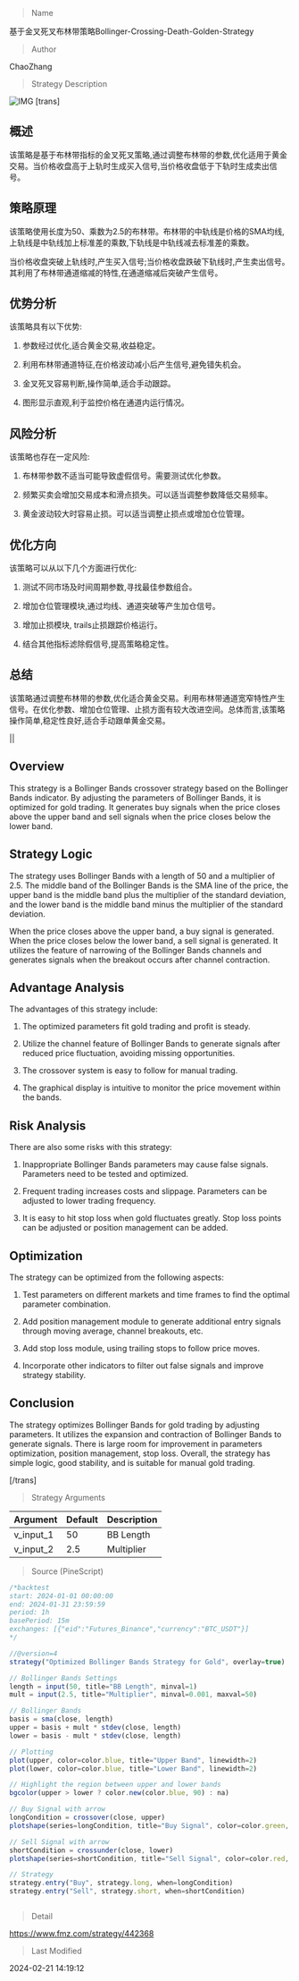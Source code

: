 
> Name

基于金叉死叉布林带策略Bollinger-Crossing-Death-Golden-Strategy

> Author

ChaoZhang

> Strategy Description

![IMG](https://www.fmz.com/upload/asset/13acdae144895aee645.png)
[trans]
## 概述

该策略是基于布林带指标的金叉死叉策略,通过调整布林带的参数,优化适用于黄金交易。当价格收盘高于上轨时生成买入信号,当价格收盘低于下轨时生成卖出信号。

## 策略原理

该策略使用长度为50、乘数为2.5的布林带。布林带的中轨线是价格的SMA均线,上轨线是中轨线加上标准差的乘数,下轨线是中轨线减去标准差的乘数。

当价格收盘突破上轨线时,产生买入信号;当价格收盘跌破下轨线时,产生卖出信号。其利用了布林带通道缩减的特性,在通道缩减后突破产生信号。

## 优势分析

该策略具有以下优势:

1. 参数经过优化,适合黄金交易,收益稳定。

2. 利用布林带通道特征,在价格波动减小后产生信号,避免错失机会。 

3. 金叉死叉容易判断,操作简单,适合手动跟踪。

4. 图形显示直观,利于监控价格在通道内运行情况。

## 风险分析

该策略也存在一定风险:

1. 布林带参数不适当可能导致虚假信号。需要测试优化参数。

2. 频繁买卖会增加交易成本和滑点损失。可以适当调整参数降低交易频率。

3. 黄金波动较大时容易止损。可以适当调整止损点或增加仓位管理。

## 优化方向 

该策略可以从以下几个方面进行优化:

1. 测试不同市场及时间周期参数,寻找最佳参数组合。

2. 增加仓位管理模块,通过均线、通道突破等产生加仓信号。

3. 增加止损模块, trails止损跟踪价格运行。

4. 结合其他指标滤除假信号,提高策略稳定性。

## 总结

该策略通过调整布林带的参数,优化适合黄金交易。利用布林带通道宽窄特性产生信号。在优化参数、增加仓位管理、止损方面有较大改进空间。总体而言,该策略操作简单,稳定性良好,适合手动跟单黄金交易。

||

## Overview  

This strategy is a Bollinger Bands crossover strategy based on the Bollinger Bands indicator. By adjusting the parameters of Bollinger Bands, it is optimized for gold trading. It generates buy signals when the price closes above the upper band and sell signals when the price closes below the lower band.

## Strategy Logic  

The strategy uses Bollinger Bands with a length of 50 and a multiplier of 2.5. The middle band of the Bollinger Bands is the SMA line of the price, the upper band is the middle band plus the multiplier of the standard deviation, and the lower band is the middle band minus the multiplier of the standard deviation.  

When the price closes above the upper band, a buy signal is generated. When the price closes below the lower band, a sell signal is generated. It utilizes the feature of narrowing of the Bollinger Bands channels and generates signals when the breakout occurs after channel contraction.

## Advantage Analysis   

The advantages of this strategy include:

1. The optimized parameters fit gold trading and profit is steady.  

2. Utilize the channel feature of Bollinger Bands to generate signals after reduced price fluctuation, avoiding missing opportunities.   

3. The crossover system is easy to follow for manual trading.  

4. The graphical display is intuitive to monitor the price movement within the bands.

## Risk Analysis

There are also some risks with this strategy:  

1. Inappropriate Bollinger Bands parameters may cause false signals. Parameters need to be tested and optimized.

2. Frequent trading increases costs and slippage. Parameters can be adjusted to lower trading frequency.  

3. It is easy to hit stop loss when gold fluctuates greatly. Stop loss points can be adjusted or position management can be added.

## Optimization  

The strategy can be optimized from the following aspects:

1. Test parameters on different markets and time frames to find the optimal parameter combination.  

2. Add position management module to generate additional entry signals through moving average, channel breakouts, etc.
   
3. Add stop loss module, using trailing stops to follow price moves.
   
4. Incorporate other indicators to filter out false signals and improve strategy stability. 

## Conclusion  

The strategy optimizes Bollinger Bands for gold trading by adjusting parameters. It utilizes the expansion and contraction of Bollinger Bands to generate signals. There is large room for improvement in parameters optimization, position management, stop loss. Overall, the strategy has simple logic, good stability, and is suitable for manual gold trading.

[/trans]

> Strategy Arguments



|Argument|Default|Description|
|----|----|----|
|v_input_1|50|BB Length|
|v_input_2|2.5|Multiplier|


> Source (PineScript)

``` javascript
/*backtest
start: 2024-01-01 00:00:00
end: 2024-01-31 23:59:59
period: 1h
basePeriod: 15m
exchanges: [{"eid":"Futures_Binance","currency":"BTC_USDT"}]
*/

//@version=4
strategy("Optimized Bollinger Bands Strategy for Gold", overlay=true)

// Bollinger Bands Settings
length = input(50, title="BB Length", minval=1)
mult = input(2.5, title="Multiplier", minval=0.001, maxval=50)

// Bollinger Bands
basis = sma(close, length)
upper = basis + mult * stdev(close, length)
lower = basis - mult * stdev(close, length)

// Plotting
plot(upper, color=color.blue, title="Upper Band", linewidth=2)
plot(lower, color=color.blue, title="Lower Band", linewidth=2)

// Highlight the region between upper and lower bands
bgcolor(upper > lower ? color.new(color.blue, 90) : na)

// Buy Signal with arrow
longCondition = crossover(close, upper)
plotshape(series=longCondition, title="Buy Signal", color=color.green, style=shape.triangleup, text="Buy", location=location.belowbar, size=size.small)

// Sell Signal with arrow
shortCondition = crossunder(close, lower)
plotshape(series=shortCondition, title="Sell Signal", color=color.red, style=shape.triangledown, text="Sell", location=location.abovebar, size=size.small)

// Strategy
strategy.entry("Buy", strategy.long, when=longCondition)
strategy.entry("Sell", strategy.short, when=shortCondition)



```

> Detail

https://www.fmz.com/strategy/442368

> Last Modified

2024-02-21 14:19:12
